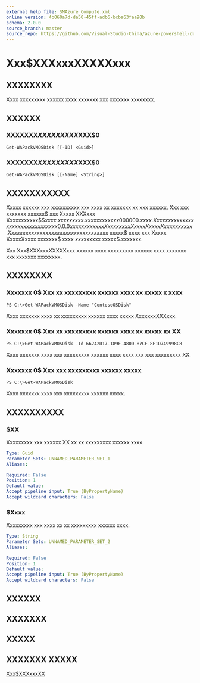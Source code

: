 ```yaml
---
external help file: SMAzure_Compute.xml
online version: 4b060a7d-da50-45ff-adb6-bcba63faa90b
schema: 2.0.0
source_branch: master
source_repo: https://github.com/Visual-Studio-China/azure-powershell-docs-int
---
```


# Xxx$XXXxxxXXXXXxxx
## XXXXXXXX
Xxxx xxxxxxxxx xxxxxx xxxx xxxxxxx xxx xxxxxxx xxxxxxxx.

## XXXXXX

### XXXXXXX$XXXXXXXXX$XXX$0
```
Get-WAPackVMOSDisk [[-ID] <Guid>]
```

### XXXXXXX$XXXXXXXXX$XXX$0
```
Get-WAPackVMOSDisk [[-Name] <String>]
```

## XXXXXXXXXXX
Xxxxx xxxxxx xxx xxxxxxxxxx xxx xxxx xx xxxxxxx xx xxx xxxxxx.
Xxx xxx xxxxxxx xxxxxx$ xxx  Xxxxx XXXxxx Xxxxxxxxxxx$$$xxxx.xxxxxxxxx.xxx$xxxxxxx$xx000000.xxxx.
Xxxx xxxxx xxxxxxxxx xxx xxxxxx xx xxx 0.0.0 xxxxxxx xx xxx Xxxxxxxxx Xxxxx XxxxxXxxxx xxxxxx.
Xx xxxx xxx xxx xxxxxxx xx xxx xxxxxx xxx$xx xxxxx$ xxxx xxx Xxxxx XxxxxXxxxx xxxxxxx$ xxxx $xxx$xxxxxx xxxxx$.xxxxxxx.

Xxx Xxx$XXXxxxXXXXXxxx xxxxxx xxxx xxxxxxxxx xxxxxx xxxx xxxxxxx xxx xxxxxxx xxxxxxxx.

## XXXXXXXX

### Xxxxxxx 0$ Xxx xx xxxxxxxxx xxxxxx xxxx xx xxxxx x xxxx
```
PS C:\>Get-WAPackVMOSDisk -Name "ContosoOSDisk"
```

Xxxx xxxxxxx xxxx xx xxxxxxxxx xxxxxx xxxx xxxxx XxxxxxxXXXxxx.

### Xxxxxxx 0$ Xxx xx xxxxxxxxx xxxxxx xxxx xx xxxxx xx XX
```
PS C:\>Get-WAPackVMOSDisk -Id 66242D17-189F-480D-87CF-8E1D749998C8
```

Xxxx xxxxxxx xxxx xxx xxxxxxxxx xxxxxx xxxx xxxx xxx xxx xxxxxxxxx XX.

### Xxxxxxx 0$ Xxx xxx xxxxxxxxx xxxxxx xxxxx
```
PS C:\>Get-WAPackVMOSDisk
```

Xxxx xxxxxxx xxxx xxx xxxxxxxxx xxxxxx xxxxx.

## XXXXXXXXXX

### $XX
Xxxxxxxxx xxx xxxxxx XX xx xx xxxxxxxxx xxxxxx xxxx.

```yaml
Type: Guid
Parameter Sets: UNNAMED_PARAMETER_SET_1
Aliases: 

Required: False
Position: 1
Default value: 
Accept pipeline input: True (ByPropertyName)
Accept wildcard characters: False
```

### $Xxxx
Xxxxxxxxx xxx xxxx xx xx xxxxxxxxx xxxxxx xxxx.

```yaml
Type: String
Parameter Sets: UNNAMED_PARAMETER_SET_2
Aliases: 

Required: False
Position: 1
Default value: 
Accept pipeline input: True (ByPropertyName)
Accept wildcard characters: False
```

## XXXXXX

## XXXXXXX

## XXXXX

## XXXXXXX XXXXX

[Xxx$XXXxxxXX](4b060a7d-da50-45ff-adb6-bcba63faa90b)


